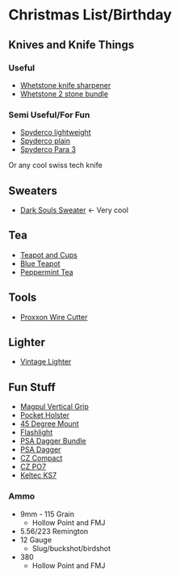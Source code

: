 # Christmas List/Birthday


<!-- ## Keyboards -->

<!-- * ~~[](https://www.etsy.com/listing/1571855869/choc-corne-40-24g-wireless-split?ga_order=most_relevant&ga_search_type=all&ga_view_type=gallery&ga_search_query=mechanical+keyboard&ref=sr_gallery-1-28&frs=1&organic_search_click=1)~~ -->
<!-- * [](https://www.etsy.com/listing/1260155362/keyclicks-w-ergo-24g-wireless-split?click_key=03cdf9af9e3c18bf9c28a43600d5c4e894272f4f%3A1260155362&click_sum=f373bd4d&ref=related-3&frs=1) -->
<!-- * [](https://www.zsa.io/moonlander/) -->
<!-- * [](https://www.etsy.com/listing/1486927150/pre-soldered-lily58-pro-mx-choc-split?click_key=8a96b062ab9e8149ffe440d1487c23413f534b42%3A1486927150&click_sum=91021633&ga_order=most_relevant&ga_search_type=all&ga_view_type=gallery&ga_search_query=lily58&ref=sr_gallery-1-3&frs=1) -->


<!-- ## Keycap Sets - *!High Priority!* -->

<!-- * ~~[Transmutation](https://kono.store/collections/on-sale-collection/products/kds-transmutation?variant=41986273804487)~~ -->
<!--     * Core kit (No longer on sale, expensive) -->
<!-- * ~~[Solarized Dark](https://kono.store/collections/on-sale-collection/products/kds-solarized-dark?variant=42197466939591)~~ -->
<!--     * Base kit (No longer on sale, expensive) -->
<!-- * [Tai-Hao Hawaii <- My favorite](https://kono.store/collections/keycap-sets/products/tai-hao-hawaii-pbt-keycap-set) -->
<!-- * [ePBT Ping](https://kono.store/collections/keycap-sets/products/epbt-ping?variant=41359281782983) -->
<!--     * Hira kit (As of now: $35 on sale) -->
<!-- * [Tai-Hao Purple and Gray](https://kono.store/collections/keycap-sets/products/tai-hao-purple-gray-pbt-keycap-set) -->

## Knives and Knife Things

### Useful
* [Whetstone knife sharpener](https://www.amazon.com/Sharp-Pebble-Sharpening-Flattening-NonSlip/dp/B08Q364Q2M)
* [Whetstone 2 stone bundle](https://www.amazon.com/Sharp-Pebble-Sharpening-Stones-Flattening/dp/B08Q65M4M8)

### Semi Useful/For Fun
* [Spyderco lightweight](https://www.amazon.com/Spyderco-Tenacious-Lightweight-Folding-Stainless/dp/B083ZMLSWZ/ref=mp_s_a_1_3?crid=2J3QAVH7VSUNG&keywords=spyderco+knife&qid=1700766224&sprefix=spyder%2Caps%2C202&sr=8-3)
* [Spyderco plain](https://www.amazon.com/Spyderco-Tenacious-Plain-Folding-Knife/dp/B007CK1MNU/ref=mp_s_a_1_4?crid=2J3QAVH7VSUNG&keywords=spyderco+knife&qid=1700766224&sprefix=spyder%2Caps%2C202&sr=8-4)
* [Spyderco Para 3](https://www.amazon.com/Spyderco-Lightweight-Signature-Stainless-Durable/dp/B07XVR2K7P/ref=mp_s_a_1_19?crid=2J3QAVH7VSUNG&keywords=spyderco+knife&qid=1700766224&sprefix=spyder%2Caps%2C202&sr=8-19)

Or any cool swiss tech knife

## Sweaters
* [Dark Souls Sweater](https://darksouls.store/product/dark-souls-praise-the-sun-ugly-christmas-sweater/) <- Very cool

## Tea

* [Teapot and Cups](https://www.amazon.com/Juvale-Black-Cast-Iron-Kettle/dp/B01J7AWNDA/ref=sr_1_9?keywords=cast+iron+teapot&sr=8-9)
* [Blue Teapot](https://www.amazon.com/Teapot-Sotya-Tetsubin-Japanese-Kettle/dp/B088M9R5VW/ref=sr_1_6?keywords=cast%2Biron%2Bteapot&sr=8-6&th=1)
* [Peppermint Tea](https://www.amazon.com/Anthonys-Organic-Peppermint-Leaves-Non-Irradiated/dp/B07JWBXNW3/ref=sr_1_6?keywords=loose+tea+peppermint&sr=8-6)

## Tools

* [Proxxon Wire Cutter](https://www.amazon.com/Proxxon-37080-Wire-Cutter-THERMOCUT/dp/B0017NS8H6/ref=sr_1_1?keywords=proxxon%2Bwire%2Bcutter&s=hi&sr=1-1&th=1)

## Lighter
* [Vintage Lighter](https://www.amazon.com/Laicengo-Vintage-Kerosene-Windproof-Included/dp/B091DN8VN7/ref=sr_1_28?keywords=old%2Blighter&sr=8-28&th=1) 



## Fun Stuff

* [Magpul Vertical Grip](https://magpul.com/rvg-rail-vertical-grip.html?mp_global_color=118)
* [Pocket Holster](https://www.amazon.com/ComfortTac-Comfortable-Concealed-Revolvers-Subcompact/dp/B071ZD4F71/ref=sr_1_5?keywords=pocket%2Bholster&sr=8-5&th=1)
* [45 Degree Mount](https://www.amazon.com/Monstrum-Degree-Offset-Picatinny-Mount/dp/B09L57BCPS/ref=mp_s_a_1_3?crid=2LCDGVQGUR7T9&keywords=45+degree+offset+mount&qid=1700766826&sprefix=45+degree%2Caps%2C267&sr=8-3)
* [Flashlight](https://www.amazon.com/Feyachi-Tactical-Flashlight-Picatinny-Batteries/dp/B07VGH8286/ref=mp_s_a_1_2_sspa?crid=FC2AP7XFAFYI&keywords=rifle+light&qid=1700766912&sprefix=rifle+light%2Caps%2C207&sr=8-2-spons&sp_csd=d2lkZ2V0TmFtZT1zcF9waG9uZV9zZWFyY2hfYXRm&psc=1)
* [PSA Dagger Bundle](https://palmettostatearmory.com/psa-dagger-compact-9mm-pistol-with-sw1-ecc-rmr-slide-threaded-barrel-w-10-15rd-mag-and-bag-sniper-green-rear-sight-rear.html)
* [PSA Dagger](https://palmettostatearmory.com/psa-dagger-compact-9mm-pistol-with-extreme-carry-cuts-flat-dark-earth.html)
* [CZ Compact](https://palmettostatearmory.com/cz-75-compact-9mm-pistol-black-91190.html)
* [CZ PO7](https://palmettostatearmory.com/cz-p07-9mm-pistol-black-91086.html)
* [Keltec KS7](https://palmettostatearmory.com/kel-tec-12-ga-ks7-pump-shotgun-ks7blk.html)

### Ammo
* 9mm - 115 Grain
    * Hollow Point and FMJ
* 5.56/223 Remington
* 12 Gauge
    * Slug/buckshot/birdshot
* 380
    * Hollow Point and FMJ

